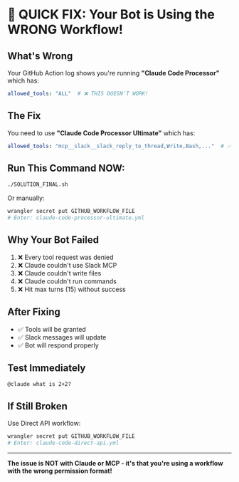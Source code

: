 # 🚨 QUICK FIX: Your Bot is Using the WRONG Workflow!

## What's Wrong
Your GitHub Action log shows you're running **"Claude Code Processor"** which has:
```yaml
allowed_tools: "ALL"  # ❌ THIS DOESN'T WORK!
```

## The Fix
You need to use **"Claude Code Processor Ultimate"** which has:
```yaml
allowed_tools: "mcp__slack__slack_reply_to_thread,Write,Bash,..."  # ✅ WORKS!
```

## Run This Command NOW:
```bash
./SOLUTION_FINAL.sh
```

Or manually:
```bash
wrangler secret put GITHUB_WORKFLOW_FILE
# Enter: claude-code-processor-ultimate.yml
```

## Why Your Bot Failed
1. ❌ Every tool request was denied
2. ❌ Claude couldn't use Slack MCP 
3. ❌ Claude couldn't write files
4. ❌ Claude couldn't run commands
5. ❌ Hit max turns (15) without success

## After Fixing
- ✅ Tools will be granted
- ✅ Slack messages will update
- ✅ Bot will respond properly

## Test Immediately
```
@claude what is 2+2?
```

## If Still Broken
Use Direct API workflow:
```bash
wrangler secret put GITHUB_WORKFLOW_FILE
# Enter: claude-code-direct-api.yml
```

---
**The issue is NOT with Claude or MCP - it's that you're using a workflow with the wrong permission format!**